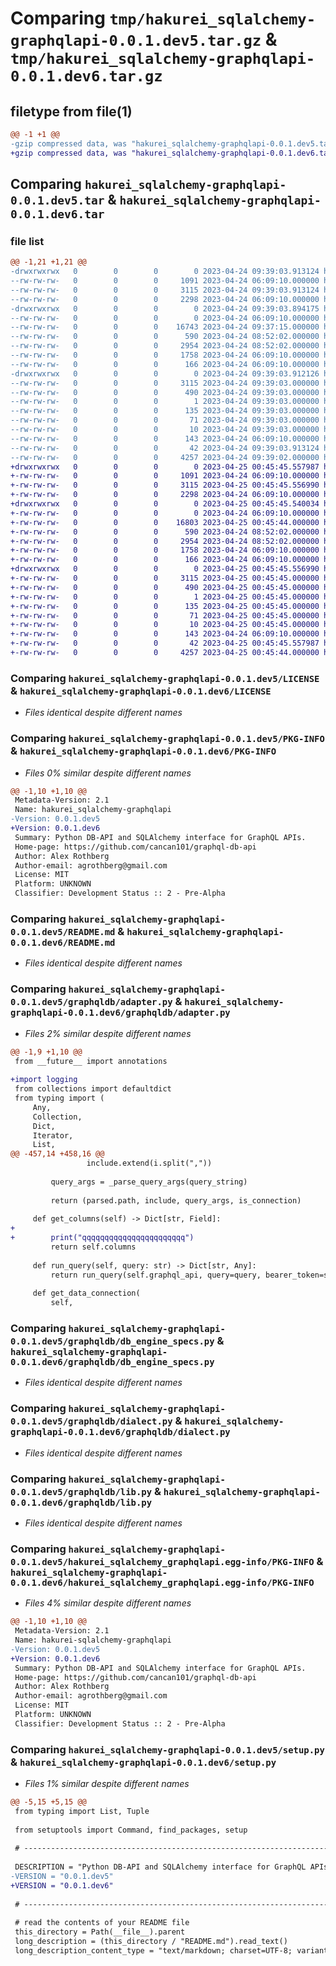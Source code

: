 # Comparing `tmp/hakurei_sqlalchemy-graphqlapi-0.0.1.dev5.tar.gz` & `tmp/hakurei_sqlalchemy-graphqlapi-0.0.1.dev6.tar.gz`

## filetype from file(1)

```diff
@@ -1 +1 @@
-gzip compressed data, was "hakurei_sqlalchemy-graphqlapi-0.0.1.dev5.tar", last modified: Mon Apr 24 09:39:03 2023, max compression
+gzip compressed data, was "hakurei_sqlalchemy-graphqlapi-0.0.1.dev6.tar", last modified: Tue Apr 25 00:45:45 2023, max compression
```

## Comparing `hakurei_sqlalchemy-graphqlapi-0.0.1.dev5.tar` & `hakurei_sqlalchemy-graphqlapi-0.0.1.dev6.tar`

### file list

```diff
@@ -1,21 +1,21 @@
-drwxrwxrwx   0        0        0        0 2023-04-24 09:39:03.913124 hakurei_sqlalchemy-graphqlapi-0.0.1.dev5/
--rw-rw-rw-   0        0        0     1091 2023-04-24 06:09:10.000000 hakurei_sqlalchemy-graphqlapi-0.0.1.dev5/LICENSE
--rw-rw-rw-   0        0        0     3115 2023-04-24 09:39:03.913124 hakurei_sqlalchemy-graphqlapi-0.0.1.dev5/PKG-INFO
--rw-rw-rw-   0        0        0     2298 2023-04-24 06:09:10.000000 hakurei_sqlalchemy-graphqlapi-0.0.1.dev5/README.md
-drwxrwxrwx   0        0        0        0 2023-04-24 09:39:03.894175 hakurei_sqlalchemy-graphqlapi-0.0.1.dev5/graphqldb/
--rw-rw-rw-   0        0        0        0 2023-04-24 06:09:10.000000 hakurei_sqlalchemy-graphqlapi-0.0.1.dev5/graphqldb/__init__.py
--rw-rw-rw-   0        0        0    16743 2023-04-24 09:37:15.000000 hakurei_sqlalchemy-graphqlapi-0.0.1.dev5/graphqldb/adapter.py
--rw-rw-rw-   0        0        0      590 2023-04-24 08:52:02.000000 hakurei_sqlalchemy-graphqlapi-0.0.1.dev5/graphqldb/db_engine_specs.py
--rw-rw-rw-   0        0        0     2954 2023-04-24 08:52:02.000000 hakurei_sqlalchemy-graphqlapi-0.0.1.dev5/graphqldb/dialect.py
--rw-rw-rw-   0        0        0     1758 2023-04-24 06:09:10.000000 hakurei_sqlalchemy-graphqlapi-0.0.1.dev5/graphqldb/lib.py
--rw-rw-rw-   0        0        0      166 2023-04-24 06:09:10.000000 hakurei_sqlalchemy-graphqlapi-0.0.1.dev5/graphqldb/types.py
-drwxrwxrwx   0        0        0        0 2023-04-24 09:39:03.912126 hakurei_sqlalchemy-graphqlapi-0.0.1.dev5/hakurei_sqlalchemy_graphqlapi.egg-info/
--rw-rw-rw-   0        0        0     3115 2023-04-24 09:39:03.000000 hakurei_sqlalchemy-graphqlapi-0.0.1.dev5/hakurei_sqlalchemy_graphqlapi.egg-info/PKG-INFO
--rw-rw-rw-   0        0        0      490 2023-04-24 09:39:03.000000 hakurei_sqlalchemy-graphqlapi-0.0.1.dev5/hakurei_sqlalchemy_graphqlapi.egg-info/SOURCES.txt
--rw-rw-rw-   0        0        0        1 2023-04-24 09:39:03.000000 hakurei_sqlalchemy-graphqlapi-0.0.1.dev5/hakurei_sqlalchemy_graphqlapi.egg-info/dependency_links.txt
--rw-rw-rw-   0        0        0      135 2023-04-24 09:39:03.000000 hakurei_sqlalchemy-graphqlapi-0.0.1.dev5/hakurei_sqlalchemy_graphqlapi.egg-info/entry_points.txt
--rw-rw-rw-   0        0        0       71 2023-04-24 09:39:03.000000 hakurei_sqlalchemy-graphqlapi-0.0.1.dev5/hakurei_sqlalchemy_graphqlapi.egg-info/requires.txt
--rw-rw-rw-   0        0        0       10 2023-04-24 09:39:03.000000 hakurei_sqlalchemy-graphqlapi-0.0.1.dev5/hakurei_sqlalchemy_graphqlapi.egg-info/top_level.txt
--rw-rw-rw-   0        0        0      143 2023-04-24 06:09:10.000000 hakurei_sqlalchemy-graphqlapi-0.0.1.dev5/pyproject.toml
--rw-rw-rw-   0        0        0       42 2023-04-24 09:39:03.913124 hakurei_sqlalchemy-graphqlapi-0.0.1.dev5/setup.cfg
--rw-rw-rw-   0        0        0     4257 2023-04-24 09:39:02.000000 hakurei_sqlalchemy-graphqlapi-0.0.1.dev5/setup.py
+drwxrwxrwx   0        0        0        0 2023-04-25 00:45:45.557987 hakurei_sqlalchemy-graphqlapi-0.0.1.dev6/
+-rw-rw-rw-   0        0        0     1091 2023-04-24 06:09:10.000000 hakurei_sqlalchemy-graphqlapi-0.0.1.dev6/LICENSE
+-rw-rw-rw-   0        0        0     3115 2023-04-25 00:45:45.556990 hakurei_sqlalchemy-graphqlapi-0.0.1.dev6/PKG-INFO
+-rw-rw-rw-   0        0        0     2298 2023-04-24 06:09:10.000000 hakurei_sqlalchemy-graphqlapi-0.0.1.dev6/README.md
+drwxrwxrwx   0        0        0        0 2023-04-25 00:45:45.540034 hakurei_sqlalchemy-graphqlapi-0.0.1.dev6/graphqldb/
+-rw-rw-rw-   0        0        0        0 2023-04-24 06:09:10.000000 hakurei_sqlalchemy-graphqlapi-0.0.1.dev6/graphqldb/__init__.py
+-rw-rw-rw-   0        0        0    16803 2023-04-25 00:45:44.000000 hakurei_sqlalchemy-graphqlapi-0.0.1.dev6/graphqldb/adapter.py
+-rw-rw-rw-   0        0        0      590 2023-04-24 08:52:02.000000 hakurei_sqlalchemy-graphqlapi-0.0.1.dev6/graphqldb/db_engine_specs.py
+-rw-rw-rw-   0        0        0     2954 2023-04-24 08:52:02.000000 hakurei_sqlalchemy-graphqlapi-0.0.1.dev6/graphqldb/dialect.py
+-rw-rw-rw-   0        0        0     1758 2023-04-24 06:09:10.000000 hakurei_sqlalchemy-graphqlapi-0.0.1.dev6/graphqldb/lib.py
+-rw-rw-rw-   0        0        0      166 2023-04-24 06:09:10.000000 hakurei_sqlalchemy-graphqlapi-0.0.1.dev6/graphqldb/types.py
+drwxrwxrwx   0        0        0        0 2023-04-25 00:45:45.556990 hakurei_sqlalchemy-graphqlapi-0.0.1.dev6/hakurei_sqlalchemy_graphqlapi.egg-info/
+-rw-rw-rw-   0        0        0     3115 2023-04-25 00:45:45.000000 hakurei_sqlalchemy-graphqlapi-0.0.1.dev6/hakurei_sqlalchemy_graphqlapi.egg-info/PKG-INFO
+-rw-rw-rw-   0        0        0      490 2023-04-25 00:45:45.000000 hakurei_sqlalchemy-graphqlapi-0.0.1.dev6/hakurei_sqlalchemy_graphqlapi.egg-info/SOURCES.txt
+-rw-rw-rw-   0        0        0        1 2023-04-25 00:45:45.000000 hakurei_sqlalchemy-graphqlapi-0.0.1.dev6/hakurei_sqlalchemy_graphqlapi.egg-info/dependency_links.txt
+-rw-rw-rw-   0        0        0      135 2023-04-25 00:45:45.000000 hakurei_sqlalchemy-graphqlapi-0.0.1.dev6/hakurei_sqlalchemy_graphqlapi.egg-info/entry_points.txt
+-rw-rw-rw-   0        0        0       71 2023-04-25 00:45:45.000000 hakurei_sqlalchemy-graphqlapi-0.0.1.dev6/hakurei_sqlalchemy_graphqlapi.egg-info/requires.txt
+-rw-rw-rw-   0        0        0       10 2023-04-25 00:45:45.000000 hakurei_sqlalchemy-graphqlapi-0.0.1.dev6/hakurei_sqlalchemy_graphqlapi.egg-info/top_level.txt
+-rw-rw-rw-   0        0        0      143 2023-04-24 06:09:10.000000 hakurei_sqlalchemy-graphqlapi-0.0.1.dev6/pyproject.toml
+-rw-rw-rw-   0        0        0       42 2023-04-25 00:45:45.557987 hakurei_sqlalchemy-graphqlapi-0.0.1.dev6/setup.cfg
+-rw-rw-rw-   0        0        0     4257 2023-04-25 00:45:44.000000 hakurei_sqlalchemy-graphqlapi-0.0.1.dev6/setup.py
```

### Comparing `hakurei_sqlalchemy-graphqlapi-0.0.1.dev5/LICENSE` & `hakurei_sqlalchemy-graphqlapi-0.0.1.dev6/LICENSE`

 * *Files identical despite different names*

### Comparing `hakurei_sqlalchemy-graphqlapi-0.0.1.dev5/PKG-INFO` & `hakurei_sqlalchemy-graphqlapi-0.0.1.dev6/PKG-INFO`

 * *Files 0% similar despite different names*

```diff
@@ -1,10 +1,10 @@
 Metadata-Version: 2.1
 Name: hakurei_sqlalchemy-graphqlapi
-Version: 0.0.1.dev5
+Version: 0.0.1.dev6
 Summary: Python DB-API and SQLAlchemy interface for GraphQL APIs.
 Home-page: https://github.com/cancan101/graphql-db-api
 Author: Alex Rothberg
 Author-email: agrothberg@gmail.com
 License: MIT
 Platform: UNKNOWN
 Classifier: Development Status :: 2 - Pre-Alpha
```

### Comparing `hakurei_sqlalchemy-graphqlapi-0.0.1.dev5/README.md` & `hakurei_sqlalchemy-graphqlapi-0.0.1.dev6/README.md`

 * *Files identical despite different names*

### Comparing `hakurei_sqlalchemy-graphqlapi-0.0.1.dev5/graphqldb/adapter.py` & `hakurei_sqlalchemy-graphqlapi-0.0.1.dev6/graphqldb/adapter.py`

 * *Files 2% similar despite different names*

```diff
@@ -1,9 +1,10 @@
 from __future__ import annotations
 
+import logging
 from collections import defaultdict
 from typing import (
     Any,
     Collection,
     Dict,
     Iterator,
     List,
@@ -457,14 +458,16 @@
                 include.extend(i.split(","))
 
         query_args = _parse_query_args(query_string)
 
         return (parsed.path, include, query_args, is_connection)
 
     def get_columns(self) -> Dict[str, Field]:
+
+        print("qqqqqqqqqqqqqqqqqqqqqqq")
         return self.columns
 
     def run_query(self, query: str) -> Dict[str, Any]:
         return run_query(self.graphql_api, query=query, bearer_token=self.bearer_token)
 
     def get_data_connection(
         self,
```

### Comparing `hakurei_sqlalchemy-graphqlapi-0.0.1.dev5/graphqldb/db_engine_specs.py` & `hakurei_sqlalchemy-graphqlapi-0.0.1.dev6/graphqldb/db_engine_specs.py`

 * *Files identical despite different names*

### Comparing `hakurei_sqlalchemy-graphqlapi-0.0.1.dev5/graphqldb/dialect.py` & `hakurei_sqlalchemy-graphqlapi-0.0.1.dev6/graphqldb/dialect.py`

 * *Files identical despite different names*

### Comparing `hakurei_sqlalchemy-graphqlapi-0.0.1.dev5/graphqldb/lib.py` & `hakurei_sqlalchemy-graphqlapi-0.0.1.dev6/graphqldb/lib.py`

 * *Files identical despite different names*

### Comparing `hakurei_sqlalchemy-graphqlapi-0.0.1.dev5/hakurei_sqlalchemy_graphqlapi.egg-info/PKG-INFO` & `hakurei_sqlalchemy-graphqlapi-0.0.1.dev6/hakurei_sqlalchemy_graphqlapi.egg-info/PKG-INFO`

 * *Files 4% similar despite different names*

```diff
@@ -1,10 +1,10 @@
 Metadata-Version: 2.1
 Name: hakurei-sqlalchemy-graphqlapi
-Version: 0.0.1.dev5
+Version: 0.0.1.dev6
 Summary: Python DB-API and SQLAlchemy interface for GraphQL APIs.
 Home-page: https://github.com/cancan101/graphql-db-api
 Author: Alex Rothberg
 Author-email: agrothberg@gmail.com
 License: MIT
 Platform: UNKNOWN
 Classifier: Development Status :: 2 - Pre-Alpha
```

### Comparing `hakurei_sqlalchemy-graphqlapi-0.0.1.dev5/setup.py` & `hakurei_sqlalchemy-graphqlapi-0.0.1.dev6/setup.py`

 * *Files 1% similar despite different names*

```diff
@@ -5,15 +5,15 @@
 from typing import List, Tuple
 
 from setuptools import Command, find_packages, setup
 
 # -----------------------------------------------------------------------------
 
 DESCRIPTION = "Python DB-API and SQLAlchemy interface for GraphQL APIs."
-VERSION = "0.0.1.dev5"
+VERSION = "0.0.1.dev6"
 
 # -----------------------------------------------------------------------------
 
 # read the contents of your README file
 this_directory = Path(__file__).parent
 long_description = (this_directory / "README.md").read_text()
 long_description_content_type = "text/markdown; charset=UTF-8; variant=GFM"
```

